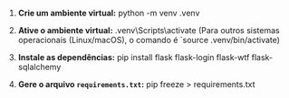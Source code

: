 1.  **Crie um ambiente virtual:**
    python -m venv .venv

2.  **Ative o ambiente virtual:**
    .venv\Scripts\activate
    (Para outros sistemas operacionais (Linux/macOS), o comando é `source .venv/bin/activate)

3.  **Instale as dependências:**
    pip install flask flask-login flask-wtf flask-sqlalchemy

4.  **Gere o arquivo `requirements.txt`:**
    pip freeze > requirements.txt
